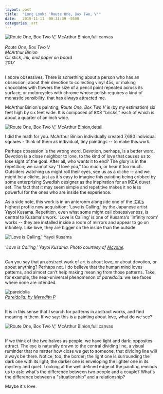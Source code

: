 ```yaml
---
layout: post
title:  "Long Look: 'Route One, Box Two, V'"
date:   2019-11-11  09:31:39 -0500
categories: art
---
```

![Route One, Box Two V,' McArthur Binion,full canvas](https://live.staticflickr.com/65535/49038477913_dcddfe35e6_z.jpg)<br><br>
<i>Route One, Box Two V<br>
McArthur Binion<br>
Oil stick, ink, and paper on board<br>
2017<br></i><br>

I adore obsessives. There is something about a person who has an obsession, about their devotion to collecting vinyl 45s, or making chocolates with flowers the size of a pencil point repeated across its surface, or motorcycles with chrome whose polish requires a kind of monastic sensibility, that has always attracted me. 

McArthur Binion's painting, <i>Route One, Box Two V</i> is (by my estimation) six feet high by six feet wide. It is composed of 8X8 "bricks," each of which is about a quarter of an inch wide.

![Route One, Box Two V,' McArthur Binion,detail ](https://live.staticflickr.com/65535/49039170822_f65a1dd100_z.jpg)

I did the math for you. McArthur Binion individually created 7,680 individual squares - think of them as individual, tiny paintings -- to make this work.

Perhaps obsession is the wrong word. Devotion, perhaps, is a better word. Devotion is a close neighbor to love, to the kind of love that causes us to lose sight of the goal. After all, who wants it to end? The glory is in the repetition; we cannot say "I love you," too much, or hear it too much. Outsiders watching us might roll their eyes, see us as a cliche -- and we might be a cliche, just as it's easy to imagine this painting being cribbed by some enterprising Swedish designer as the inspiration for an IKEA duvet set. The fact that it may seem simple and repetitive makes it no less powerful for the ones who are inside the experience.

As a side note, this work is in an anteroom alongside one of the [ICA's](http://icaboston.org) highest profile new acquisition: 'Love is Calling,' by the Japanese artist Yayoi Kusama. Repetition, even what some might call obsessiveness, is central to Kusama's work. 'Love is Calling' is one of Kusama's 'infinity room' works -- they are installed inside a room of mirrors and appear to go on infinitely. Like love, they are bigger on the inside than the outside.

!['Love is Calling,' Yayoi Kusama](https://live.staticflickr.com/5529/9358572587_2628c957c0_z.jpg)<br><br>
<i>'Love is Calling,' Yayoi Kusama. Photo courtesy of [Alcyone](https://www.flickr.com/photos/alcyoneathcx/9358572587/in/photolist-ffZ8zM-ffZ7Sa-Jz6gAh-eMNf9d/).</i><br><br>

Can you say that an abstract work of art is about love, or about devotion, or about anything? Perhaps not. I do believe that the human mind loves patterns, and almost can't help making meaning from those patterns. Take, for example, the near-universal phenomenon of <i>pareidolia</i>: we see faces where none are intended.<br>

![pareidolia](https://live.staticflickr.com/5079/7067753695_cb9cbba7d6_z.jpg)<br><i>[Pareidolia, by Meredith P](https://www.flickr.com/photos/meredith/7067753695/in/photolist-VgvNgF-bLy5Wk-nR9RH5-2hedHKh-2h4kqRb-U1hgB7-2g9oVrK-2gLJsUX-2hgczc5-weVgB9-24LTg6F-6F1nLg-2heFcDF-2g23zLE-2hA8isd-TYDGPG-3cM1vD-rYMP2-fEyC9S-UGg4uE-W8LmzR-RLbTdH-U3SWRt-VhzieP-8dkfgx-2hgsW32-2hzkeDN-2ab4Amy-2bHWkT3-2cVbe1F-izhMno-29dxYWL-q8nC8e-pW6qZp-eHmkvs-2g224LT-eADpU5-UGg4g3-2gKS9Zi-Vd7rGu-eAyNSx-eABVHC-ePiV43-fEywaL-V47NzR-2bDsQG5-2amyzUo-2evJq7M-2eGWt1G-KFFQRd)</i><br><br>

It is in this sense that I search for patterns in abstract works, and find meaning in them. If we say: this is a painting about love, what do we see?

![Route One, Box Two V,' McArthur Binion,full canvas](https://live.staticflickr.com/65535/49038477913_dcddfe35e6_z.jpg)<br><br>

If we think of the two halves as people, we have light and dark: opposites attract. The eye is naturally drawn to the central dividing line, a visual reminder that no matter how close we get to someone, that dividing line will always be there. Notice, too, the border; the light one is surrounding the dark one with its light; the darker one is enveloping the lighter one in its mystery and quiet. Looking at the well defined edge of the painting reminds us to ask: what's the difference between two people and a couple? What's the difference between a "situationship" and a relationship?

Maybe it's love.
